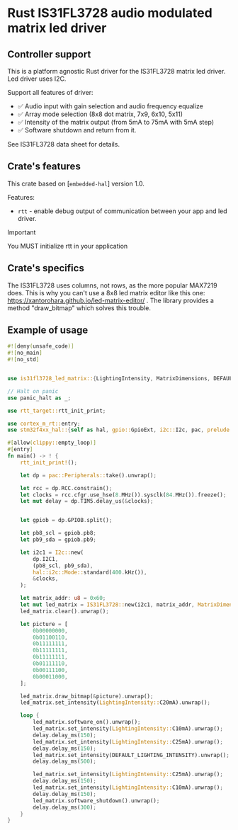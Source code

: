 # Rust IS31FL3728 audio modulated matrix led driver

## Controller support

This is a platform agnostic Rust driver for the IS31FL3728 matrix led driver. 
Led driver uses I2C.

Support all features of driver:

- ✅ Audio input with gain selection and audio frequency equalize 
- ✅ Array mode selection (8x8 dot matrix, 7x9, 6x10, 5x11)
- ✅ Intensity of the matrix output (from 5mA to 75mA with 5mA step)
- ✅ Software shutdown and return from it.

See IS31FL3728 data sheet for details.

## Crate's features
This crate based on [`embedded-hal`] version 1.0. 

 Features:
- `rtt` - enable debug output of communication between your app and led driver. 
>[!IMPORTANT]
> You MUST initialize rtt in your application

## Crate's specifics
The IS31FL3728 uses columns, not rows, as the more popular MAX7219 does. 
This is why you can't use a 8x8 led matrix editor like this one: 
https://xantorohara.github.io/led-matrix-editor/ . 
The library provides a method "draw_bitmap" which solves this trouble.

## Example of usage
```rust
#![deny(unsafe_code)]
#![no_main]
#![no_std]


use is31fl3728_led_matrix::{LightingIntensity, MatrixDimensions, DEFAULT_LIGHTING_INTENSITY, IS31FL3728};

// Halt on panic
use panic_halt as _;

use rtt_target::rtt_init_print;

use cortex_m_rt::entry;
use stm32f4xx_hal::{self as hal, gpio::GpioExt, i2c::I2c, pac, prelude::*};

#[allow(clippy::empty_loop)]
#[entry]
fn main() -> ! {
    rtt_init_print!();

    let dp = pac::Peripherals::take().unwrap();

    let rcc = dp.RCC.constrain();
    let clocks = rcc.cfgr.use_hse(8.MHz()).sysclk(84.MHz()).freeze();
    let mut delay = dp.TIM5.delay_us(&clocks);      


    let gpiob = dp.GPIOB.split();

    let pb8_scl = gpiob.pb8;
    let pb9_sda = gpiob.pb9;

    let i2c1 = I2c::new(
        dp.I2C1,
        (pb8_scl, pb9_sda),
        hal::i2c::Mode::standard(400.kHz()),
        &clocks,
    );

    let matrix_addr: u8 = 0x60;
    let mut led_matrix = IS31FL3728::new(i2c1, matrix_addr, MatrixDimensions::M8x8, false).unwrap();
    led_matrix.clear().unwrap();

    let picture = [
        0b00000000,
        0b01100110,
        0b11111111,
        0b11111111,
        0b11111111,
        0b01111110,
        0b00111100,
        0b00011000,
    ];

    led_matrix.draw_bitmap(&picture).unwrap();
    led_matrix.set_intensity(LightingIntensity::C20mA).unwrap();

    loop {
        led_matrix.software_on().unwrap();
        led_matrix.set_intensity(LightingIntensity::C10mA).unwrap();
        delay.delay_ms(150);
        led_matrix.set_intensity(LightingIntensity::C25mA).unwrap();
        delay.delay_ms(150);
        led_matrix.set_intensity(DEFAULT_LIGHTING_INTENSITY).unwrap();
        delay.delay_ms(500);

        led_matrix.set_intensity(LightingIntensity::C25mA).unwrap();
        delay.delay_ms(150);
        led_matrix.set_intensity(LightingIntensity::C10mA).unwrap();
        delay.delay_ms(150);
        led_matrix.software_shutdown().unwrap();
        delay.delay_ms(300);
    }
}
```